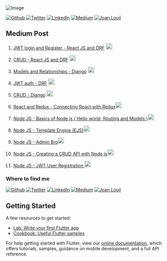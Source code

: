 ![Image](https://borro.com/wp-content/uploads/2020/04/Medium.jpeg)

<p><a href="https://github.com/sjlouji" target="_blank"><img alt="Github" src="https://img.shields.io/badge/GitHub-%2312100E.svg?&style=for-the-badge&logo=Github&logoColor=white" /></a> <a href="https://twitter.com/Joanlouji" target="_blank"><img alt="Twitter" src="https://img.shields.io/badge/twitter-%231DA1F2.svg?&style=for-the-badge&logo=twitter&logoColor=white" /></a> <a href="https://www.linkedin.com/in/sjlouji" target="_blank"><img alt="LinkedIn" src="https://img.shields.io/badge/linkedin-%230077B5.svg?&style=for-the-badge&logo=linkedin&logoColor=white" /></a> <a href="https://medium.com/@sjlouji10" target="_blank"><img alt="Medium" src="https://img.shields.io/badge/medium-%2312100E.svg?&style=for-the-badge&logo=medium&logoColor=white" /></a>
   <a href="https://joanlouji.web.app/" target="_blank"><img alt="Joan Louji" src="https://img.shields.io/badge/JL-Joan%20Louji-yellowgreen?style=for-the-badge&" /></a>
</p>


## Medium Post

1.  [JWT login and Register - React JS and DRF](https://github.com/sjlouji/JWT-login-register-Medium) <a href="https://medium.com/@sjlouji10/react-js-and-drf-jwt-login-and-register-1998d5db8c50" target="_blank"><img alt="Medium" height="20" width="20" src="https://cdn.iconscout.com/icon/free/png-512/medium-1693563-1442604.png" /></a>

2.  [CRUD - React JS and DRF](https://github.com/sjlouji/React-Js-and-DRF---CRUD-Form) <a href="https://medium.com/@sjlouji10/react-js-and-drf-crud-request-to-django-rest-framework-d4dd94866064" target="_blank"><img alt="Medium" height="20" width="20" src="https://cdn.iconscout.com/icon/free/png-512/medium-1693563-1442604.png" /></a>

3.  [Models and Relationships - Django](https://github.com/sjlouji/Medium-Django-Model-Relationships) <a href="https://medium.com/@sjlouji10/django-models-with-relationships-one-to-one-relationship-f3ef8d77aec1" target="_blank"><img alt="Medium" height="20" width="20" src="https://cdn.iconscout.com/icon/free/png-512/medium-1693563-1442604.png" /></a>

4.  [JWT auth - DRF](https://github.com/sjlouji/Medium-Django-Rest-Framework-JWT-auth-login-register) <a href="https://medium.com/@sjlouji10/django-rest-framework-jwt-auth-with-drf-e13ccde9e68f" target="_blank"><img alt="Medium" height="20" width="20" src="https://cdn.iconscout.com/icon/free/png-512/medium-1693563-1442604.png" /></a>

5.  [CRUD - Django](https://github.com/sjlouji/-CURD-Django-Medium) <a href="https://medium.com/@sjlouji10/django-crud-application-postgresql-97c62d42eb38" target="_blank"><img alt="Medium" height="20" width="20" src="https://cdn.iconscout.com/icon/free/png-512/medium-1693563-1442604.png" /></a>

6. [React and Redux - Connecting React with Redux](https://github.com/sjlouji/Connecting-React-with-Redux)<a href="https://medium.com/@sjlouji10/react-and-react-redux-connecting-to-redux-49b01a5dd1e0" target="_blank"><img alt="Medium" height="20" width="20" src="https://cdn.iconscout.com/icon/free/png-512/medium-1693563-1442604.png" /></a>

7. [Node JS - Basics of Node js ( Hello world, Routing and Models )](https://github.com/sjlouji/Node-JS-Basics---Medium)<a href="https://medium.com/@sjlouji10/node-js-router-and-routes-a4a3cfced5c4?source=friends_link&sk=a2194e221794364571793dde5b74b93d" target="_blank"><img alt="Medium" height="20" width="20" src="https://cdn.iconscout.com/icon/free/png-512/medium-1693563-1442604.png" /></a>

8. [Node JS - Template Engine (EJS)](https://github.com/sjlouji/NodeJS-Template-Engine---Medium/tree/master)<a href="https://medium.com/@sjlouji10/node-js-template-engine-bb87c9357e3d" target="_blank"><img alt="Medium" height="20" width="20" src="https://cdn.iconscout.com/icon/free/png-512/medium-1693563-1442604.png" /></a>

9. [Node JS - Admin Bro](https://github.com/sjlouji/Admin-Bro-Role-Auth---Medium)<a href="https://medium.com/@sjlouji10/node-js-authentication-and-authorization-with-admin-bro-a88c0922cc7d" target="_blank"><img alt="Medium" height="20" width="20" src="https://cdn.iconscout.com/icon/free/png-512/medium-1693563-1442604.png" /></a>

10. [Node JS - Creating a CRUD API with Node js](https://github.com/sjlouji/CRUD-Node-JS---Medium/tree/master)<a href="https://medium.com/@sjlouji10/node-js-creating-a-crud-api-with-node-js-15baca7985be" target="_blank"><img alt="Medium" height="20" width="20" src="https://cdn.iconscout.com/icon/free/png-512/medium-1693563-1442604.png" /></a>

11. [Node JS - JWT User Registration ](https://github.com/sjlouji/Node-js-JWT-auth---Medium/tree/master)<a href="https://medium.com/@sjlouji10/node-js-api-user-registration-with-jwt-b6b74fe599e9" target="_blank"><img alt="Medium" height="20" width="20" src="https://cdn.iconscout.com/icon/free/png-512/medium-1693563-1442604.png" /></a>

<h3>Where to find me</h3>
<p><a href="https://github.com/sjlouji" target="_blank"><img alt="Github" src="https://img.shields.io/badge/GitHub-%2312100E.svg?&style=for-the-badge&logo=Github&logoColor=white" /></a> <a href="https://twitter.com/Joanlouji" target="_blank"><img alt="Twitter" src="https://img.shields.io/badge/twitter-%231DA1F2.svg?&style=for-the-badge&logo=twitter&logoColor=white" /></a> <a href="https://www.linkedin.com/in/sjlouji" target="_blank"><img alt="LinkedIn" src="https://img.shields.io/badge/linkedin-%230077B5.svg?&style=for-the-badge&logo=linkedin&logoColor=white" /></a> <a href="https://medium.com/@sjlouji10" target="_blank"><img alt="Medium" src="https://img.shields.io/badge/medium-%2312100E.svg?&style=for-the-badge&logo=medium&logoColor=white" /></a>
   <a href="https://joanlouji.web.app/" target="_blank"><img alt="Joan Louji" src="https://img.shields.io/badge/JL-Joan%20Louji-yellowgreen?style=for-the-badge&" /></a>
</p>

## Getting Started

A few resources to get started:

- [Lab: Write your first Flutter app](https://flutter.dev/docs/get-started/codelab)
- [Cookbook: Useful Flutter samples](https://flutter.dev/docs/cookbook)

For help getting started with Flutter, view our
[online documentation](https://flutter.dev/docs), which offers tutorials,
samples, guidance on mobile development, and a full API reference.
